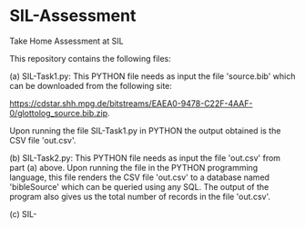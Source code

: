 # SIL-Assessment
Take Home Assessment at SIL

This repository contains the following files:

(a) SIL-Task1.py: This PYTHON file needs as input the file 'source.bib' which can be downloaded from the following site:

https://cdstar.shh.mpg.de/bitstreams/EAEA0-9478-C22F-4AAF-0/glottolog_source.bib.zip.

Upon running the file SIL-Task1.py in PYTHON the output obtained is the CSV file 'out.csv'.

(b) SIL-Task2.py: This PYTHON file needs as input the file 'out.csv' from part (a) above. Upon running the file in the PYTHON programming language, this file renders the CSV file 'out.csv' to a database named 'bibleSource' which can be queried using any SQL. The output of the program also gives us the total number of records in the file 'out.csv'.

(c) SIL-
